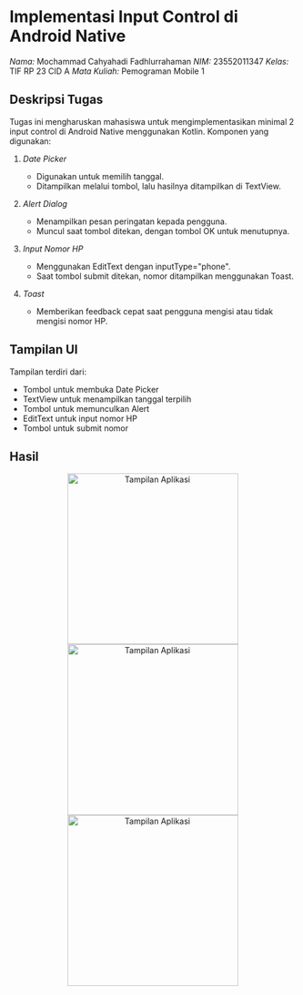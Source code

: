 # Implementasi Input Control di Android Native

*Nama:* Mochammad Cahyahadi Fadhlurrahaman
*NIM:* 23552011347
*Kelas:* TIF RP 23 CID A
*Mata Kuliah:*  Pemograman Mobile 1  

## Deskripsi Tugas

Tugas ini mengharuskan mahasiswa untuk mengimplementasikan minimal 2 input control di Android Native menggunakan Kotlin. Komponen yang digunakan:

1. *Date Picker*  
   - Digunakan untuk memilih tanggal.
   - Ditampilkan melalui tombol, lalu hasilnya ditampilkan di TextView.

2. *Alert Dialog*  
   - Menampilkan pesan peringatan kepada pengguna.
   - Muncul saat tombol ditekan, dengan tombol OK untuk menutupnya.

3. *Input Nomor HP*  
   - Menggunakan EditText dengan inputType="phone".
   - Saat tombol submit ditekan, nomor ditampilkan menggunakan Toast.

4. *Toast*  
   - Memberikan feedback cepat saat pengguna mengisi atau tidak mengisi nomor HP.

## Tampilan UI

Tampilan terdiri dari:
- Tombol untuk membuka Date Picker
- TextView untuk menampilkan tanggal terpilih
- Tombol untuk memunculkan Alert
- EditText untuk input nomor HP
- Tombol untuk submit nomor


## Hasil
<p align="center">
   <img src="https://drive.google.com/uc?export=view&id=1Le2priTugU5rzHpfTx7rlpTeB6mDQP3c" alt="Tampilan Aplikasi" width="300"/>
   <img src="https://drive.google.com/uc?export=view&id=1Le2priTugU5rzHpfTx7rlpTeB6mDQP3c" alt="Tampilan Aplikasi" width="300"/>
   <img src="https://drive.google.com/uc?export=view&id=1Le2priTugU5rzHpfTx7rlpTeB6mDQP3c" alt="Tampilan Aplikasi" width="300"/>
</p>
